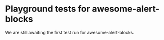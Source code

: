 # Playground tests for awesome-alert-blocks
We are still awaiting the first test run for awesome-alert-blocks.
